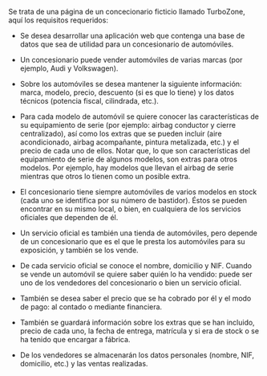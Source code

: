 Se trata de una página de un concecionario ficticio llamado TurboZone, aquí los requisitos requeridos:

 - Se desea desarrollar una aplicación web que contenga una base de datos que sea de utilidad para un concesionario de automóviles.

 - Un concesionario puede vender automóviles de varias marcas (por ejemplo, Audi y Volkswagen).

 - Sobre los automóviles se desea mantener la siguiente información: marca, modelo, precio, descuento (si es que lo tiene) y los datos técnicos (potencia fiscal, cilindrada, etc.).

 - Para cada modelo de automóvil se quiere conocer las características de su equipamiento de serie (por ejemplo: airbag conductor y cierre centralizado), así como los extras que se pueden incluir (aire acondicionado, airbag acompañante, pintura metalizada, etc.) y el precio de cada uno de ellos. Notar que, lo que son características del equipamiento de serie de algunos modelos, son extras para otros modelos. Por ejemplo, hay modelos que llevan el airbag de serie mientras que otros lo tienen como un posible extra.

 - El concesionario tiene siempre automóviles de varios modelos en stock (cada uno se identifica por su número de bastidor). Éstos se pueden encontrar en su mismo local, o bien, en cualquiera de los servicios oficiales que dependen de él.

 - Un servicio oficial es también una tienda de automóviles, pero depende de un concesionario que es el que le presta los automóviles para su exposición, y también se los vende.

 - De cada servicio oficial se conoce el nombre, domicilio y NIF. Cuando se vende un automóvil se quiere saber quién lo ha vendido: puede ser uno de los vendedores del concesionario o bien un servicio oficial.

 - También se desea saber el precio que se ha cobrado por él y el modo de pago: al contado o mediante financiera.

 - También se guardará información sobre los extras que se han incluido, precio de cada uno, la fecha de entrega, matrícula y si era de stock o se ha tenido que encargar a fábrica.

 - De los vendedores se almacenarán los datos personales (nombre, NIF, domicilio, etc.) y las ventas realizadas.
